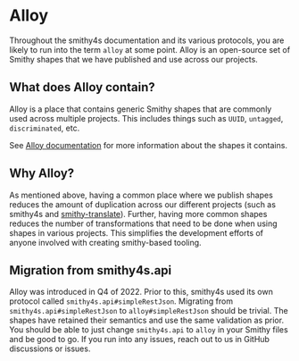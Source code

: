 # Alloy

Throughout the smithy4s documentation and its various protocols, you are likely to run into the term `alloy` at some point. Alloy is an open-source set of Smithy shapes that we have published and use across our projects.

## What does Alloy contain?

Alloy is a place that contains generic Smithy shapes that are commonly used across multiple projects. This includes things such as `UUID`, `untagged`, `discriminated`, etc.

See [Alloy documentation](https://github.com/disneystreaming/alloy) for more information about the shapes it contains.

## Why Alloy?

As mentioned above, having a common place where we publish shapes reduces the amount of duplication across our different projects (such as smithy4s and [smithy-translate](https://github.com/disneystreaming/alloy)). Further, having more common shapes reduces the number of transformations that need to be done when using shapes in various projects. This simplifies the development efforts of anyone involved with creating smithy-based tooling.

## Migration from smithy4s.api

Alloy was introduced in Q4 of 2022. Prior to this, smithy4s used its own protocol called `smithy4s.api#simpleRestJson`. Migrating from `smithy4s.api#simpleRestJson` to `alloy#simpleRestJson` should be trivial. The shapes have retained their semantics and use the same validation as prior. You should be able to just change `smithy4s.api` to `alloy` in your Smithy files and be good to go. If you run into any issues, reach out to us in GitHub discussions or issues.
